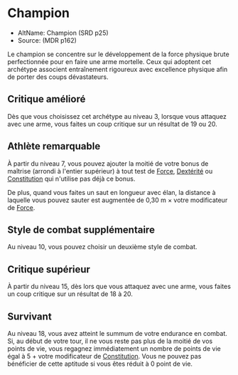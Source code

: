 
<Items>

# Champion

- AltName: Champion (SRD p25)
- Source: <Source>(MDR p162)</Source>

Le champion se concentre sur le développement de la force physique brute perfectionnée pour en faire une arme mortelle. Ceux qui adoptent cet archétype associent entraînement rigoureux avec excellence physique afin de porter des coups dévastateurs.

</Generic>

<Generic>

## Critique amélioré

Dès que vous choisissez cet archétype au niveau 3, lorsque vous attaquez avec une arme, vous faites un coup critique sur un résultat de 19 ou 20.

</Generic>

<Generic>

## Athlète remarquable

À partir du niveau 7, vous pouvez ajouter la moitié de votre bonus de maîtrise (arrondi à l'entier supérieur) à tout test de [Force], [Dextérité] ou [Constitution] qui n'utilise pas déjà ce bonus.

De plus, quand vous faites un saut en longueur avec élan, la distance à laquelle vous pouvez sauter est augmentée de 0,30 m × votre modificateur de [Force].

</Generic>

<Generic>

## Style de combat supplémentaire

Au niveau 10, vous pouvez choisir un deuxième style de combat.

</Generic>

<Generic>

## Critique supérieur

À partir du niveau 15, dès lors que vous attaquez avec une arme, vous faites un coup critique sur un résultat de 18 à 20.

</Generic>

<Generic>

## Survivant

Au niveau 18, vous avez atteint le summum de votre endurance en combat. Si, au début de votre tour, il ne vous reste pas plus de la moitié de vos points de vie, vous regagnez immédiatement un nombre de points de vie égal à 5 + votre modificateur de [Constitution]. Vous ne pouvez pas bénéficier de cette aptitude si vous êtes réduit à 0 point de vie.

[Force]: abilities_strength_hd.md
[Dextérité]: abilities_dexterity_hd.md
[Constitution]: abilities_constitution_hd.md
[Intelligence]: abilities_intelligence_hd.md
[Sagesse]: abilities_wisdom_hd.md
[Charisme]: abilities_charisma_hd.md




